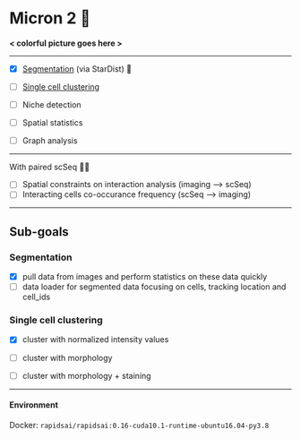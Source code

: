 # Micron 2 :microscope:

**< colorful picture goes here >**

*****  

- [x] [Segmentation](#segmentation) (via StarDist) :watermelon:
- [ ] [Single cell clustering](#single-cell-clustering)
- [ ] Niche detection
- [ ] Spatial statistics
- [ ] Graph analysis


******

With paired scSeq :test_tube::dna:
- [ ] Spatial constraints on interaction analysis (imaging --> scSeq)
- [ ] Interacting cells co-occurance frequency (scSeq --> imaging)

*****

## Sub-goals

### Segmentation
- [X] pull data from images and perform statistics on these data quickly
- [ ] data loader for segmented data focusing on cells, tracking location and cell_ids

### Single cell clustering
- [X] cluster with normalized intensity values
- [ ] cluster with morphology
- [ ] cluster with morphology + staining


*****
#### Environment

Docker: `rapidsai/rapidsai:0.16-cuda10.1-runtime-ubuntu16.04-py3.8`
